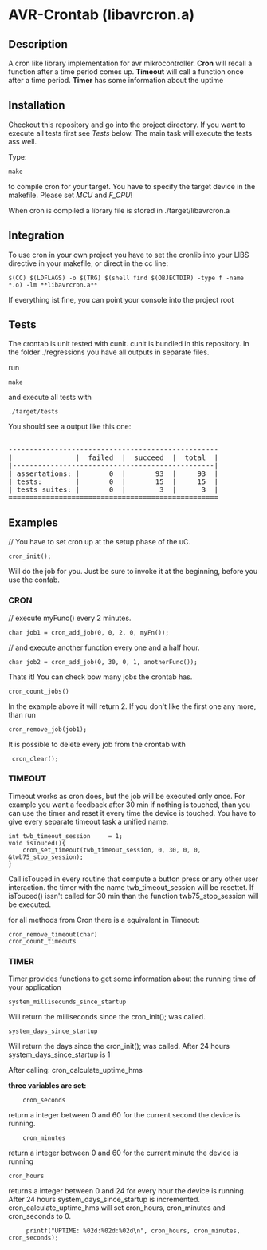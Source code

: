AVR-Crontab (libavrcron.a)
==================

Description
------------------------------
A cron like library implementation for avr mikrocontroller.
**Cron** will recall a function after a time period comes up.
**Timeout** will call a function once after a time period.
**Timer** has some information about the uptime

Installation
------------------------------
Checkout this repository and go into the project directory. 
If you want to execute all tests first see _Tests_ below. The main task will execute the 
tests ass well. 

Type:

	make

to compile cron for your target. You have to specify the target device in the makefile. 
Please set *MCU* and *F_CPU*!

When cron is compiled a library file is stored in ./target/libavrcron.a

Integration
------------------------------
To use cron in your own project you have to set the cronlib into your LIBS  directive in your makefile, or direct in the cc line:

	$(CC) $(LDFLAGS) -o $(TRG) $(shell find $(OBJECTDIR) -type f -name *.o) -lm **libavrcron.a**

If everything ist fine, you can point your console into the project root

Tests
------------------------------
The crontab is unit tested with cunit. cunit is bundled in this repository. 
In the folder ./regressions you have all outputs in separate files.

run

	make
	
and execute all tests with

	./target/tests

You should see a output like this one:

<pre>

--------------------------------------------------
|               |  failed  |  succeed  |  total  |
|------------------------------------------------|
| assertations: |       0  |       93  |     93  |
| tests:        |       0  |       15  |     15  |
| tests suites: |       0  |        3  |      3  |
==================================================
</pre>

Examples
------------------------------
// You have to set cron up at the setup phase of the uC.

	cron_init();

Will do the job for you. Just be sure to invoke it at the beginning, before you use the confab.

###  CRON ###

// execute myFunc() every 2 minutes.

	char job1 = cron_add_job(0, 0, 2, 0, myFn()); 

// and execute another function every one and a half hour.

	char job2 = cron_add_job(0, 30, 0, 1, anotherFunc()); 

Thats it! 
You can check bow many jobs the crontab has.

	cron_count_jobs()

In the example above it will return 2.
If you don't like the first one any more, than run

	cron_remove_job(job1);

It is possible to delete every job from the crontab with

	 cron_clear();

###  TIMEOUT ###

Timeout works as cron does, but the job will be executed only once. For example you want a feedback after 30 min if nothing is touched, than you can use the timer and reset it every time the device is touched.
You have to give every separate timeout task a unified name. 

	int twb_timeout_session 	= 1;
	void isTouced(){
		cron_set_timeout(twb_timeout_session, 0, 30, 0, 0, &twb75_stop_session);
	}

Call isTouced in every routine that compute a button press or any other user interaction. the timer with the name twb_timeout_session will be resettet. If isTouced() issn't called for 30 min than the function twb75_stop_session will be executed.

for all methods from Cron there is a equivalent in Timeout:

	cron_remove_timeout(char)
	cron_count_timeouts

### TIMER ###
Timer provides functions to get some information about the running time of your application

	system_millisecunds_since_startup
Will return the milliseconds since the cron_init(); was called.

	system_days_since_startup
Will return the days since the cron_init(); was called.
After 24 hours system_days_since_startup is 1

After calling:
	cron_calculate_uptime_hms

**three variables are set:**

		cron_seconds
return a integer between 0 and 60 for the current second the device is running.  

		cron_minutes
return a integer between 0 and 60 for the current minute the device is running	

	cron_hours
returns a integer between 0 and 24 for every hour the device is running. After 24 hours system_days_since_startup is incremented. cron_calculate_uptime_hms will set cron_hours, cron_minutes and cron_seconds to 0.

		 printf("UPTIME: %02d:%02d:%02d\n", cron_hours, cron_minutes, cron_seconds);


